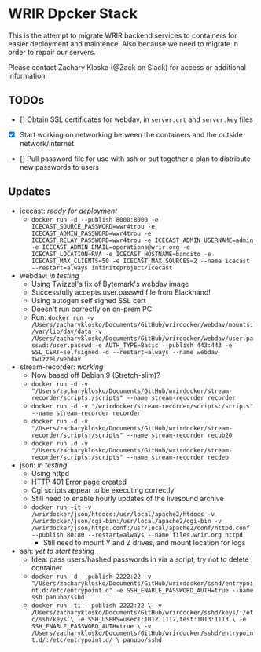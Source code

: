 # WRIR Dpcker Stack

This is the attempt to migrate WRIR backend services to containers for easier deployment and maintence. Also because we need to migrate in order to repair our servers.

Please contact Zachary Klosko (@Zack on Slack) for access or additional information

## TODOs

- [] Obtain SSL certificates for webdav, in `server.crt` and `server.key` files
- [x] Start working on networking between the containers and the outside network/internet
- [] Pull password file for use with ssh or put together a plan to distribute new passwords to users

## Updates

- icecast: *ready for deployment*
  - `docker run -d --publish 8000:8000 -e ICECAST_SOURCE_PASSWORD=wwr4trou -e ICECAST_ADMIN_PASSWORD=wwr4trou -e ICECAST_RELAY_PASSWORD=wwr4trou -e ICECAST_ADMIN_USERNAME=admin -e ICECAST_ADMIN_EMAIL=operations@wrir.org -e ICECAST_LOCATION=RVA -e ICECAST_HOSTNAME=bandito -e ICECAST_MAX_CLIENTS=50 -e ICECAST_MAX_SOURCES=2 --name icecast --restart=always infiniteproject/icecast`
- webdav: *in testing*
  - Using Twizzel's fix of Bytemark's webdav image
  - Successfully accepts user.passwd file from Blackhand!
  - Using autogen self signed SSL cert
  - Doesn't run correctly on on-prem PC
  - Run: `docker run -v /Users/zacharyklosko/Documents/GitHub/wrirdocker/webdav/mounts:/var/lib/dav/data -v /Users/zacharyklosko/Documents/GitHub/wrirdocker/webdav/user.passwd:/user.passwd -e AUTH_TYPE=Basic --publish 443:443 -e SSL_CERT=selfsigned -d --restart=always --name webdav twizzel/webdav`
- stream-recorder: *working*
  - Now based off Debian 9 (Stretch-slim)?
  - `docker run -d -v "/Users/zacharyklosko/Documents/GitHub/wrirdocker/stream-recorder/scripts:/scripts" --name stream-recorder recorder`
  - `docker run -d -v "/wrirdocker/stream-recorder/scripts:/scripts" --name stream-recorder recorder`
  - `docker run -d -v "/Users/zacharyklosko/Documents/GitHub/wrirdocker/stream-recorder/scripts:/scripts" --name stream-recorder recub20`
  - `docker run -d -v "/Users/zacharyklosko/Documents/GitHub/wrirdocker/stream-recorder/scripts:/scripts" --name stream-recorder recdeb`
- json: *in testing*
  - Using httpd
  - HTTP 401 Error page created
  - Cgi scripts appear to be executing correctly
  - Still need to enable hourly updates of the livesound archive
  - `docker run -it -v /wrirdocker/json/htdocs:/usr/local/apache2/htdocs -v /wrirdocker/json/cgi-bin:/usr/local/apache2/cgi-bin -v /wrirdocker/json/httpd.conf:/usr/local/apache2/conf/httpd.conf --publish 80:80 --restart=always --name files.wrir.org httpd`
    - Still need to mount Y and Z drives, and mount location for logs
- ssh: *yet to start testing*
  - Idea: pass users/hashed passwords in via a script, try not to delete container
  - `docker run -d --publish 2222:22 -v "/Users/zacharyklosko/Documents/GitHub/wrirdocker/sshd/entrypoint.d:/etc/entrypoint.d" -e SSH_ENABLE_PASSWORD_AUTH=true --name ssh panubo/sshd`
  - `docker run -ti --publish 2222:22 \
  -v /Users/zacharyklosko/Documents/GitHub/wrirdocker/sshd/keys/:/etc/ssh/keys \
  -e SSH_USERS=user1:1012:1112,test:1013:1113 \
  -e SSH_ENABLE_PASSWORD_AUTH=true \
  -v /Users/zacharyklosko/Documents/GitHub/wrirdocker/sshd/entrypoint.d/:/etc/entrypoint.d/ \
  panubo/sshd`